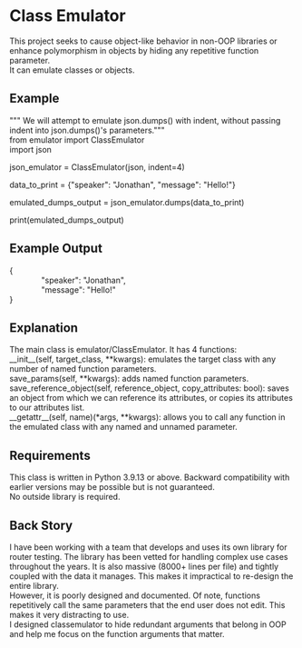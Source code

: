 # Class Emulator
This project seeks to cause object-like behavior in non-OOP libraries or enhance polymorphism in objects by hiding any repetitive function parameter.  
It can emulate classes or objects.  

## Example
""" We will attempt to emulate json.dumps() with indent, without passing indent into json.dumps()'s parameters."""  
from emulator import ClassEmulator  
import json  

json_emulator = ClassEmulator(json, indent=4)  

data_to_print = {"speaker": "Jonathan", "message": "Hello!"}  

emulated_dumps_output = json_emulator.dumps(data_to_print)  

print(emulated_dumps_output)  

## Example Output
{  
&emsp;&emsp;&emsp;&emsp;"speaker": "Jonathan",  
&emsp;&emsp;&emsp;&emsp;"message": "Hello!"  
}  

## Explanation
The main class is emulator/ClassEmulator. It has 4 functions:  
    \_\_init\_\_(self, target_class, **kwargs): emulates the target class with any number of named function parameters.  
    save_params(self, **kwargs): adds named function parameters.  
    save_reference_object(self, reference_object, copy_attributes: bool): saves an object from which we can reference its attributes, or copies its attributes to our attributes list.  
    \_\_getattr\_\_(self, name)(*args, **kwargs): allows you to call any function in the emulated class with any named and unnamed parameter.  

## Requirements
This class is written in Python 3.9.13 or above. Backward compatibility with earlier versions may be possible but is not guaranteed.  
No outside library is required.  

## Back Story
I have been working with a team that develops and uses its own library for router testing. The library has been vetted for handling complex use cases throughout the years. It is also massive (8000+ lines per file) and tightly coupled with the data it manages. This makes it impractical to re-design the entire library.  
However, it is poorly designed and documented. Of note, functions repetitively call the same parameters that the end user does not edit. This makes it very distracting to use.   
I designed classemulator to hide redundant arguments that belong in OOP and help me focus on the function arguments that matter.  

